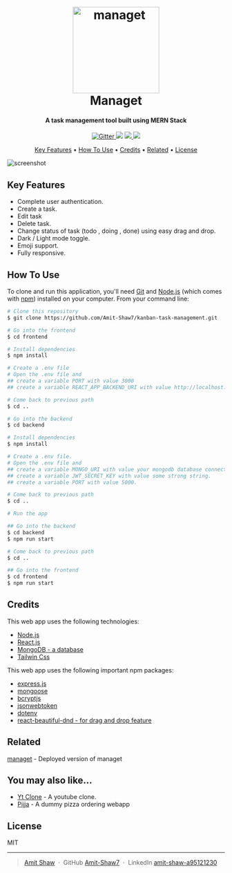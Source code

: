 
<h1 align="center">
  <br>
  <a href="https://managet.vercel.app/"><img src="https://res.cloudinary.com/amitkumarshaw/image/upload/v1693855024/Logo_citpy5.png" alt="managet" width="200"></a>
  <br>
  Managet
  <br>
</h1>

<h4 align="center">A task management tool built using MERN Stack</h4>

<p align="center">
  <a href="https://badge.fury.io/js/electron-markdownify">
    <img src="https://badge.fury.io/js/electron-markdownify.svg"
         alt="Gitter">
  </a>
  <a href="https://gitter.im/amitmerchant1990/electron-markdownify"><img src="https://badges.gitter.im/amitmerchant1990/electron-markdownify.svg"></a>
  <a href="https://saythanks.io/to/bullredeyes@gmail.com">
      <img src="https://img.shields.io/badge/SayThanks.io-%E2%98%BC-1EAEDB.svg">
  </a>
  <a href="https://www.paypal.me/AmitMerchant">
    <img src="https://img.shields.io/badge/$-donate-ff69b4.svg?maxAge=2592000&amp;style=flat">
  </a>
</p>

<p align="center">
  <a href="#key-features">Key Features</a> •
  <a href="#how-to-use">How To Use</a> •
  <a href="#credits">Credits</a> •
  <a href="#related">Related</a> •
  <a href="#license">License</a>
</p>

![screenshot](https://raw.githubusercontent.com/amitmerchant1990/electron-markdownify/master/app/img/markdownify.gif)

## Key Features


* Complete user authentication.  
* Create a task.
* Edit task
* Delete task.
* Change status of task (todo , doing , done) using easy drag and drop.
* Dark / Light mode toggle.
* Emoji support.
* Fully responsive.


## How To Use

To clone and run this application, you'll need [Git](https://git-scm.com) and [Node.js](https://nodejs.org/en/download/) (which comes with [npm](http://npmjs.com)) installed on your computer. From your command line:

```bash
# Clone this repository
$ git clone https://github.com/Amit-Shaw7/kanban-task-management.git

# Go into the frontend
$ cd frontend

# Install dependencies
$ npm install

# Create a .env file
# Open the .env file and 
## create a variable PORT with value 3000
## create a variable REACT_APP_BACKEND_URI with value http://localhost:5000

# Come back to previous path
$ cd ..

# Go into the backend
$ cd backend

# Install dependencies
$ npm install

# Create a .env file.
# Open the .env file and
## create a variable MONGO_URI with value your mongodb database connection uri.
## create a variable JWT_SECRET_KEY with value some strong string. 
## create a variable PORT with value 5000.

# Come back to previous path
$ cd ..

# Run the app

## Go into the backend
$ cd backend
$ npm run start

# Come back to previous path
$ cd .. 

## Go into the frontend
$ cd frontend
$ npm run start
```


## Credits

This web app uses the following technologies:

- [Node.js](https://nodejs.org/)
- [React.js ](https://react.dev/)
- [MongoDB - a database](https://www.mongodb.com/)
- [Tailwin Css](https://tailwindcss.com/)

This web app uses the following important npm packages:

- [express.js](https://expressjs.com//)
- [mongoose ](https://mongoosejs.com/)
- [bcryptjs](https://www.npmjs.com/package/bcryptjs)
- [jsonwebtoken](https://jwt.io/)
- [dotenv](https://www.npmjs.com/package/dotenv)
- [react-beautiful-dnd - for drag and drop feature](https://www.npmjs.com/package/react-beautiful-dnd)

## Related

[managet](https://managet.vercel.app/) - Deployed version of managet


## You may also like...

- [Yt Clone](https://github.com/Amit-Shaw7/yt-clone-frontend) - A youtube clone.
- [Pijja](https://github.com/Amit-Shaw7/pizzaApp---Frontend) - A dummy pizza ordering webapp

## License

MIT

---

> [Amit Shaw](https://amitshaw.vercel.app) &nbsp;&middot;&nbsp;
> GitHub [Amit-Shaw7](https://github.com/Amit-Shaw7) &nbsp;&middot;&nbsp;
> LinkedIn [amit-shaw-a95121230](https://www.linkedin.com/in/amit-shaw-a95121230/)

